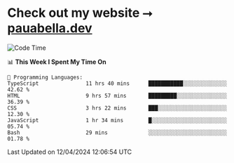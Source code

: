 # Check out my website ⭢ [pauabella.dev](https://pauabella.dev)

<!--START_SECTION:waka-->
![Code Time](http://img.shields.io/badge/Code%20Time-3%2C207%20hrs%2043%20mins-blue)

📊 **This Week I Spent My Time On** 

```text
💬 Programming Languages: 
TypeScript               11 hrs 40 mins      ███████████░░░░░░░░░░░░░░   42.62 % 
HTML                     9 hrs 57 mins       █████████░░░░░░░░░░░░░░░░   36.39 % 
CSS                      3 hrs 22 mins       ███░░░░░░░░░░░░░░░░░░░░░░   12.30 % 
JavaScript               1 hr 34 mins        █░░░░░░░░░░░░░░░░░░░░░░░░   05.74 % 
Bash                     29 mins             ░░░░░░░░░░░░░░░░░░░░░░░░░   01.78 % 
```


 Last Updated on 12/04/2024 12:06:54 UTC
<!--END_SECTION:waka-->
